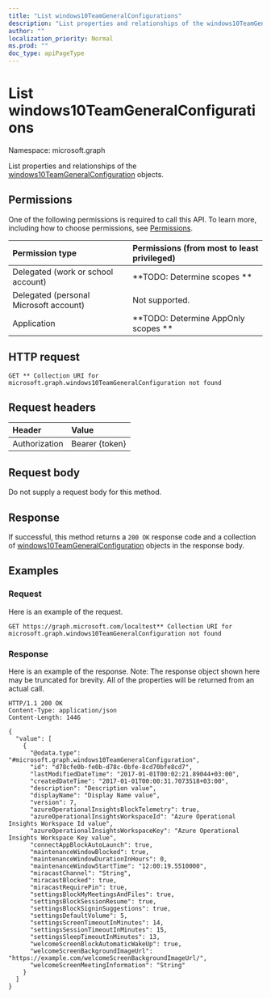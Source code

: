 ```yaml
---
title: "List windows10TeamGeneralConfigurations"
description: "List properties and relationships of the windows10TeamGeneralConfiguration objects."
author: ""
localization_priority: Normal
ms.prod: ""
doc_type: apiPageType
---
```


# List windows10TeamGeneralConfigurations

Namespace: microsoft.graph

List properties and relationships of the [windows10TeamGeneralConfiguration](../resources/windows10teamgeneralconfiguration.md) objects.

## Permissions
One of the following permissions is required to call this API. To learn more, including how to choose permissions, see [Permissions](/concepts/permissions-reference.md).

|Permission type|Permissions (from most to least privileged)|
|:---|:---|
|Delegated (work or school account)|**TODO: Determine scopes **|
|Delegated (personal Microsoft account)|Not supported.|
|Application|**TODO: Determine AppOnly scopes **|

## HTTP request
<!-- {
  "blockType": "ignored"
}
-->
``` http
GET ** Collection URI for microsoft.graph.windows10TeamGeneralConfiguration not found
```

## Request headers
|Header|Value|
|:---|:---|
|Authorization|Bearer {token}|

## Request body
Do not supply a request body for this method.

## Response
If successful, this method returns a `200 OK` response code and a collection of [windows10TeamGeneralConfiguration](../resources/windows10teamgeneralconfiguration.md) objects in the response body.

## Examples

### Request
Here is an example of the request.
<!-- {
  "blockType": "request",
  "name": "get_windows10teamgeneralconfiguration"
}
-->
``` http
GET https://graph.microsoft.com/localtest** Collection URI for microsoft.graph.windows10TeamGeneralConfiguration not found
```

### Response
Here is an example of the response. Note: The response object shown here may be truncated for brevity. All of the properties will be returned from an actual call.
<!-- {
  "blockType": "response",
  "truncated": true,
  "@odata.type": "collection(microsoft.graph.windows10teamgeneralconfiguration)"
}
-->
``` http
HTTP/1.1 200 OK
Content-Type: application/json
Content-Length: 1446

{
  "value": [
    {
      "@odata.type": "#microsoft.graph.windows10TeamGeneralConfiguration",
      "id": "d78cfe0b-fe0b-d78c-0bfe-8cd70bfe8cd7",
      "lastModifiedDateTime": "2017-01-01T00:02:21.89044+03:00",
      "createdDateTime": "2017-01-01T00:00:31.7073518+03:00",
      "description": "Description value",
      "displayName": "Display Name value",
      "version": 7,
      "azureOperationalInsightsBlockTelemetry": true,
      "azureOperationalInsightsWorkspaceId": "Azure Operational Insights Workspace Id value",
      "azureOperationalInsightsWorkspaceKey": "Azure Operational Insights Workspace Key value",
      "connectAppBlockAutoLaunch": true,
      "maintenanceWindowBlocked": true,
      "maintenanceWindowDurationInHours": 0,
      "maintenanceWindowStartTime": "12:00:19.5510000",
      "miracastChannel": "String",
      "miracastBlocked": true,
      "miracastRequirePin": true,
      "settingsBlockMyMeetingsAndFiles": true,
      "settingsBlockSessionResume": true,
      "settingsBlockSigninSuggestions": true,
      "settingsDefaultVolume": 5,
      "settingsScreenTimeoutInMinutes": 14,
      "settingsSessionTimeoutInMinutes": 15,
      "settingsSleepTimeoutInMinutes": 13,
      "welcomeScreenBlockAutomaticWakeUp": true,
      "welcomeScreenBackgroundImageUrl": "https://example.com/welcomeScreenBackgroundImageUrl/",
      "welcomeScreenMeetingInformation": "String"
    }
  ]
}
```

